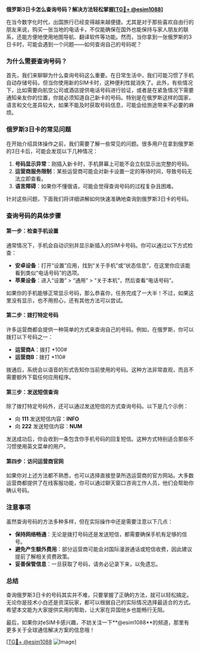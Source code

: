 **俄罗斯3日卡怎么查询号码？解决方法轻松掌握[[TG💪+ @esim1088](https://t.me/s/esim1088)]**

在当今数字化时代，出国旅行已经变得越来越便捷。尤其是对于那些喜欢自由行的朋友来说，购买一张当地的电话卡，不仅能确保在国外也能保持与家人朋友的联系，还能方便地使用地图导航、翻译软件等功能。然而，当你拿到一张俄罗斯的3日卡时，可能会遇到一个问题——如何查询自己的号码呢？

### **为什么需要查询号码？**

首先，我们来聊聊为什么查询号码这么重要。在日常生活中，我们可能习惯了手机自动存储号码，但当你使用新的SIM卡时，这种便利性就消失了。此外，有些情况下，比如需要向航空公司或酒店提供电话号码进行验证，或者是在紧急情况下需要通知亲友你的位置，你就必须知道自己新卡的号码。特别是在俄罗斯这样的国家，语言和文化差异较大，如果不能及时获取号码信息，可能会给旅途带来不必要的麻烦。

### **俄罗斯3日卡的常见问题**

在开始介绍具体操作之前，我们需要了解一些常见的问题。很多用户在拿到俄罗斯的3日卡后，可能会发现以下几种情况：

1. **号码显示异常**：刚插入新卡时，手机屏幕上可能不会立刻显示出完整的号码。
2. **运营商服务限制**：某些运营商可能会对新卡设置一定的等待时间，导致号码无法立即查看。
3. **语言障碍**：如果你不懂俄语，可能会觉得查询号码的过程复杂且困难。

针对这些问题，下面我们将详细讲解如何快速准确地查询到俄罗斯3日卡的号码。

### **查询号码的具体步骤**

#### **第一步：检查手机设置**
通常情况下，手机会自动识别并显示新插入的SIM卡号码。你可以通过以下方式检查：
- **安卓设备**：打开“设置”应用，找到“关于手机”或“状态信息”，在这里你应该能看到类似“电话号码”的选项。
- **苹果设备**：进入“设置” > “通用” > “关于本机”，然后查看“电话号码”。

如果你的手机能够正常显示号码，那么恭喜你，任务完成了一大半！不过，如果这里没有显示，也不用担心，还有其他方法可以尝试。

#### **第二步：拨打特定号码**
许多运营商都会提供一种简单的方式来查询自己的号码。例如，在俄罗斯，你可以拨打以下号码之一：
- **运营商A**：拨打 *100#
- **运营商B**：拨打 *110#

拨通后，系统会以语音的形式告知你当前使用的号码。这种方法非常直观，而且不需要额外下载任何应用程序。

#### **第三步：发送短信查询**
除了拨打特定号码外，还可以通过发送短信的方式查询号码。以下是几个示例：
- 向 **111** 发送短信内容：**INFO**
- 向 **222** 发送短信内容：**NUM**

发送成功后，你会收到一条包含你手机号码的回复短信。这种方式特别适合那些不习惯使用英文菜单的用户。

#### **第四步：访问运营商官网**
如果你对上述方法都不熟悉，也可以选择直接登录所选运营商的官方网站。大多数运营商都提供了在线客服功能，你可以通过聊天窗口咨询工作人员，他们会帮助你确认号码。

### **注意事项**
虽然查询号码的方法多种多样，但在实际操作中还是需要注意以下几点：
- **保持网络畅通**：无论是拨打号码还是发送短信，都需要确保手机有足够的信号。
- **避免产生额外费用**：部分运营商可能会对国际漫游通话或短信收费，因此建议提前了解相关资费政策。
- **妥善保管信息**：一旦获取了号码，请务必记录下来，以免遗忘。

### **总结**
查询俄罗斯3日卡的号码其实并不难，只要掌握了正确的方法，就可以轻松搞定。无论你是技术小白还是资深玩家，都可以根据自己的实际情况选择最适合的方式。希望本文能为大家提供实用的帮助，让大家在异国他乡也能畅行无阻。

最后，如果你对eSIM卡感兴趣，不妨关注一下**@esim1088**的频道，那里有更多关于全球通信解决方案的信息哦！

[[TG💪+ @esim1088](https://t.me/s/esim1088) ![Image](https://i.postimg.cc/4NQfJmqS/Snipaste-2025-05-13-00-14-12.png)]